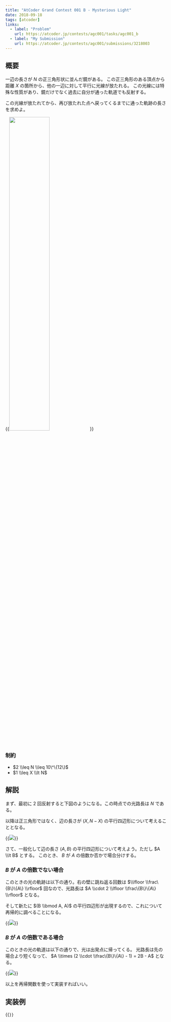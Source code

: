 ```yaml
---
title: "AtCoder Grand Contest 001 B - Mysterious Light"
date: 2018-09-18
tags: [atcoder]
links:
  - label: "Problem"
    url: https://atcoder.jp/contests/agc001/tasks/agc001_b
  - label: "My Submission"
    url: https://atcoder.jp/contests/agc001/submissions/3218003
---
```


## 概要

一辺の長さが $N$ の正三角形状に並んだ鏡がある。
この正三角形のある頂点から距離 $X$ の箇所から、他の一辺に対して平行に光線が放たれる。
この光線には特殊な性質があり、鏡だけでなく過去に自分が通った軌道でも反射する。

この光線が放たれてから、再び放たれた点へ戻ってくるまでに通った軌跡の長さを求めよ。

{{<image src="0.png" width="50%">}}

### 制約

- $2 \\leq N \\leq 10\^\{12\}$
- $1 \\leq X \\lt N$

## 解説

まず、最初に 2 回反射すると下図のようになる。この時点での光路長は $N$ である。

以降は正三角形ではなく、辺の長さが $(X, N - X)$ の平行四辺形について考えることとなる。

{{<image src="1.png">}}

さて、一般化して辺の長さ $(A, B)$ の平行四辺形について考えよう。ただし $A \\lt B$ とする。
このとき、 $B$ が $A$ の倍数か否かで場合分けする。

### $B$ が $A$ の倍数でない場合

このときの光の軌跡は以下の通り。右の壁に跳ね返る回数は $\\lfloor \\frac\{B\}\{A\} \\rfloor$ 回なので、光路長は $A \\cdot 2 \\lfloor \\frac\{B\}\{A\} \\rfloor$ となる。

そして新たに $(B \\bmod A, A)$ の平行四辺形が出現するので、これについて再帰的に調べることになる。

{{<image src="2.png">}}

### $B$ が $A$ の倍数である場合

このときの光の軌道は以下の通りで、光は出発点に帰ってくる。
光路長は先の場合より短くなって、 $A \\times (2 \\cdot \\frac\{B\}\{A\} - 1) = 2B - A$ となる。

{{<image src="3.png">}}

以上を再帰関数を使って実装すればいい。

## 実装例

{{<code file="0.cpp" language="cpp">}}
